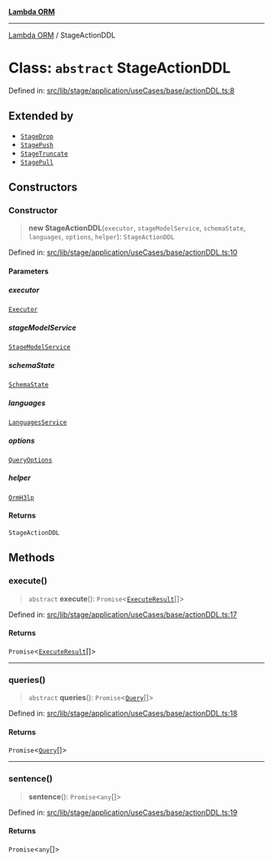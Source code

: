 [**Lambda ORM**](../README.md)

***

[Lambda ORM](../README.md) / StageActionDDL

# Class: `abstract` StageActionDDL

Defined in: [src/lib/stage/application/useCases/base/actionDDL.ts:8](https://github.com/lambda-orm/lambdaorm/blob/3651733ea30a9b22e5794fe9b49a401b0588ef00/src/lib/stage/application/useCases/base/actionDDL.ts#L8)

## Extended by

- [`StageDrop`](StageDrop.md)
- [`StagePush`](StagePush.md)
- [`StageTruncate`](StageTruncate.md)
- [`StagePull`](StagePull.md)

## Constructors

### Constructor

> **new StageActionDDL**(`executor`, `stageModelService`, `schemaState`, `languages`, `options`, `helper`): `StageActionDDL`

Defined in: [src/lib/stage/application/useCases/base/actionDDL.ts:10](https://github.com/lambda-orm/lambdaorm/blob/3651733ea30a9b22e5794fe9b49a401b0588ef00/src/lib/stage/application/useCases/base/actionDDL.ts#L10)

#### Parameters

##### executor

[`Executor`](../interfaces/Executor.md)

##### stageModelService

[`StageModelService`](StageModelService.md)

##### schemaState

[`SchemaState`](SchemaState.md)

##### languages

[`LanguagesService`](LanguagesService.md)

##### options

[`QueryOptions`](../interfaces/QueryOptions.md)

##### helper

[`OrmH3lp`](OrmH3lp.md)

#### Returns

`StageActionDDL`

## Methods

### execute()

> `abstract` **execute**(): `Promise`\<[`ExecuteResult`](../interfaces/ExecuteResult.md)[]\>

Defined in: [src/lib/stage/application/useCases/base/actionDDL.ts:17](https://github.com/lambda-orm/lambdaorm/blob/3651733ea30a9b22e5794fe9b49a401b0588ef00/src/lib/stage/application/useCases/base/actionDDL.ts#L17)

#### Returns

`Promise`\<[`ExecuteResult`](../interfaces/ExecuteResult.md)[]\>

***

### queries()

> `abstract` **queries**(): `Promise`\<[`Query`](Query.md)[]\>

Defined in: [src/lib/stage/application/useCases/base/actionDDL.ts:18](https://github.com/lambda-orm/lambdaorm/blob/3651733ea30a9b22e5794fe9b49a401b0588ef00/src/lib/stage/application/useCases/base/actionDDL.ts#L18)

#### Returns

`Promise`\<[`Query`](Query.md)[]\>

***

### sentence()

> **sentence**(): `Promise`\<`any`[]\>

Defined in: [src/lib/stage/application/useCases/base/actionDDL.ts:19](https://github.com/lambda-orm/lambdaorm/blob/3651733ea30a9b22e5794fe9b49a401b0588ef00/src/lib/stage/application/useCases/base/actionDDL.ts#L19)

#### Returns

`Promise`\<`any`[]\>
